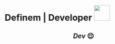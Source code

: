 #  Definem | Developer <img src="https://media.giphy.com/media/mGcNjsfWAjY5AEZNw6/giphy.gif" width="50">


<h2 align="center"><i> Dev </i>😌</h1>

<!--

<h3 align="center"><i> 💫 About Me: </i></h1>

<br>

🔭 I’m currently working on developing my skills in React.js and Vue.js Frameworks.<br>

👯 I’m looking to collaborate on open-source projects related to web development.<br>

🤝 I’m looking for help with React concepts and best practices.<br>

🌱 I’m currently learning more about front-end development with JavaScript, TypeScript, Vue and React.<br>

💬 Ask me about Frontend development, React and Vue Frameworks, web development, or anything related to programming.<br>

⚡️ Fun fact: Even if you read so much information, you will not know about me 😉


<br>


![C](https://img.shields.io/badge/C%20Prog%20lang-information?style=flat&logo=c&logoColor=black&color=black&labelColor=0077b6)
![Python](https://img.shields.io/badge/Python-information?style=flat&logo=python&logoColor=black&color=black&labelColor=3670A0)
![MySQL](https://img.shields.io/badge/MySQL-information?style=flat&logo=mysql&logoColor=black&color=black&labelColor=039BE5)
![ElectronJs](https://img.shields.io/badge/Electron%20Js-information?style=flat&logo=electron&logoColor=black&color=black&labelColor=039BE5)

![HTML](https://img.shields.io/badge/HTML-information?style=flat&logo=html5&logoColor=black&color=black&labelColor=%23E34F26)
![CSS](https://img.shields.io/badge/CSS-information?style=flat&logo=css3&logoColor=black&color=black&labelColor=%231572B6)
![SASS](https://img.shields.io/badge/SASS-information?style=flat&logo=sass&logoColor=black&color=black&labelColor=EF87BE)
![JavaScript](https://img.shields.io/badge/JavaScript-information?style=flat&logo=javascript&logoColor=black&color=black&labelColor=F7DF1E)
![TypeScript](https://img.shields.io/badge/TypeScript-information?style=flat&logo=typescript&logoColor=black&color=black&labelColor=039BE5)

![i18n](https://img.shields.io/badge/i18n-information?style=flat&logo=i18next&logoColor=black&color=black&labelColor=F7DF1E)
![VanillaJs](https://img.shields.io/badge/Vanilla%20Js-information?style=flat&logo=javascript&logoColor=black&color=black&labelColor=F7DF1E)
![CoreJs](https://img.shields.io/badge/Core%20Js-information?style=flat&logo=javascript&logoColor=black&color=black&labelColor=F7DF1E)
![Bootstrap](https://img.shields.io/badge/Bootstrap-information?style=flat&logo=bootstrap&logoColor=black&color=black&labelColor=553C76)
![TailwindCss](https://img.shields.io/badge/TailwindCss-information?style=flat&logo=tailwindcss&logoColor=black&color=black&labelColor=039BE5)

![React.js](https://img.shields.io/badge/React.js-information?style=flat&logo=react&logoColor=white&color=black&labelColor=61DBFB)
![ReactRouter](https://img.shields.io/badge/React%20Router-information?style=flat&logo=reactrouter&logoColor=white&color=black&labelColor=%23E34F26)
![Vue.js](https://img.shields.io/badge/Vue.js-information?style=flat&logo=vue.js&logoColor=41B883&color=black&labelColor=black)
![Next.js](https://img.shields.io/badge/Next.js-information?style=flat&logo=next.js&logoColor=black&color=black&labelColor=white)
![Nuxt.js](https://img.shields.io/badge/Nuxt.js-information?style=flat&logo=nuxt.js&logoColor=00e676&color=black&labelColor=black)

![JWT](https://img.shields.io/badge/JWT-information?color=black&style=flat&logo=JSON%20web%20tokens)
![JQuery](https://img.shields.io/badge/JQuery-information?style=flat&logo=jquery&logoColor=039BE5&color=black&labelColor=black)
![npm](https://img.shields.io/badge/npm-information?style=flat&logo=npm&logoColor=white&color=black&labelColor=%23E34F26)
![AntDesign](https://img.shields.io/badge/AntDesign-information?style=flat&logo=antdesign&logoColor=white&color=black&labelColor=black)
![Pinia](https://img.shields.io/badge/Pinia-information?style=flat&logo=pinia&logoColor=white&color=black&labelColor=black)
![Zustand](https://img.shields.io/badge/Zustand-information?style=flat&logo=zustand&logoColor=white&color=black&labelColor=black)

![Postman](https://img.shields.io/badge/Postman-information?style=flat&logo=postman&logoColor=black&color=black&labelColor=FF6C37)
![Swagger](https://img.shields.io/badge/Swagger-information?style=flat&logo=swagger&logoColor=black&color=black&labelColor=85EA2D)
![WebSocket](https://img.shields.io/badge/WebSocket-information?style=flat&logo=websocket.io&logoColor=black&color=black&labelColor=%2300CCBB)
![Trello](https://img.shields.io/badge/Trello-information?style=flat&logo=Trello&logoColor=white&color=black&labelColor=%23026AA7)
![Netlify](https://img.shields.io/badge/Netlify-information?style=flat&logo=netlify&logoColor=3cd8a5&color=black&labelColor=303030)
![Vercel](https://img.shields.io/badge/Vercel-information?style=flat&logo=vercel&logoColor=white&color=black&labelColor=black)

![Git](https://img.shields.io/badge/Git-information?style=flat&logo=git&logoColor=white&color=black&labelColor=%23E34F26)
![GitHub](https://img.shields.io/badge/GitHub-information?style=flat&logo=github&logoColor=white&color=black&labelColor=181717)
![GitHub](https://img.shields.io/badge/Ci%2FCD-Git-information?style=flat&logo=github&logoColor=white&color=black&labelColor=181717)
![GitLab](https://img.shields.io/badge/GitLab-information?style=flat&logo=gitlab&logoColor=white&color=black&labelColor=%23E34F26)
![Qt](https://img.shields.io/badge/Qt-information?style=flat&logo=qt&logoColor=41B883&color=black&labelColor=black)

![Ubuntu](https://img.shields.io/badge/Ubuntu-information?style=flat&logo=ubuntu&logoColor=white&color=black&labelColor=E95420)
![MacOs](https://img.shields.io/badge/MacOs-information?style=flat&logo=apple&logoColor=white&color=black&labelColor=#383838)
![Kali](https://img.shields.io/badge/Kali%20Linux-information?style=flat&logo=kalilinux&logoColor=white&color=black&labelColor=1976d2)
![Windows](https://img.shields.io/badge/Windows-information?style=flat&logo=windows&logoColor=white&color=black&labelColor=1976d2)


![Anaconda](https://img.shields.io/badge/Anaconda-information?style=flat&logo=anaconda&logoColor=black&color=black&labelColor=green)
![PyCharm](https://img.shields.io/badge/PyCharm-information?style=flat&logo=pycharm&logoColor=black&color=black&labelColor=green)
![Vim](https://img.shields.io/badge/Vim-information?style=flat&logo=vim&logoColor=black&color=black&labelColor=003500)
![Sublime](https://img.shields.io/badge/Sublime-information?style=flat&logo=Sublimetext&logoColor=e65100&color=black&labelColor=ff9800)
![Nano](https://img.shields.io/badge/Nano-information?style=flat&logo=nano&logoColor=410000&color=black&labelColor=ivory)


![Xcode](https://img.shields.io/badge/Xcode-information?style=flat&logo=xcode&logoColor=black&color=black&labelColor=1976d2)
![VScode](https://img.shields.io/badge/VScode-information?style=flat&logo=visualstudiocode&logoColor=black&color=black&labelColor=1976d2)
![VScode](https://img.shields.io/badge/Visual%20Studio-information?style=flat&logo=visualstudio&logoColor=black&color=black&labelColor=1976d2)

😅😁

![CounterStrike](https://img.shields.io/badge/-CounterStrike-black?style=flat-square&logo=counterstrike)
![Pubg](https://img.shields.io/badge/-PUBG-black?style=flat-square&logo=pubg)

-->

